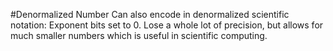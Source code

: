 #Denormalized Number
Can also encode in denormalized scientific notation: Exponent bits set to 0.
Lose a whole lot of precision, but allows for much smaller numbers which is useful in scientific computing.
